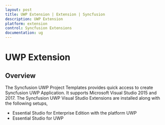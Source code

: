 ```yaml
---
layout: post
title: UWP Extension | Extension | Syncfusion
description: UWP Extension
platform: extension
control: Syncfusion Extensions
documentation: ug
---
```


# UWP Extension

## Overview

The Syncfusion UWP Project Templates provides quick access to create Syncfusion UWP Application. It supports Microsoft Visual Studio 2015 and 2017. The Syncfusion UWP Visual Studio Extensions are installed along with the following setups,

* Essential Studio for Enterprise Edition with the platform UWP
* Essential Studio for UWP


